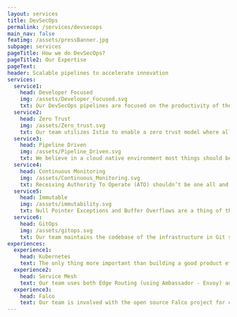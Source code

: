 ```yaml
---
layout: services
title: DevSecOps
permalink: /services/devsecops
main_nav: false
featimg: /assets/pressBanner.jpg
subpage: services
pageTitle: How we do DevSecOps?
pageTitle2: Our Expertise
pageText: 
header: Scalable pipelines to accelerate innovation
services:
  service1:
    head: Developer Focused
    img: /assets/Developer_Focused.svg
    txt: Our DevSecOps pipelines are focused on the productivity of the Developers while at the same time ensuring the security is ensured. As developers embrace cloud native platforms such as Kubernetes, our team builds pipelines that provide the developers a direct view into the security so that security isn’t an after-thought.
  service2:
    head: Zero Trust
    img: /assets/Zero_trust.svg
    txt: Our team utilizes Istio to enable a zero trust model where all communications are encrypted between microservices, centrally authorized, and continually validated against a service mesh policy. Our team achieves this by pushing a centralized policy configuration into the Envoy sidecar proxies for each pod.
  service3:
    head: Pipeline Driven
    img: /assets/Pipeline_Driven.svg
    txt: We believe in a cloud native environment most things should be automated. Whether that’d be finding CVEs at the time of building container images, static/dynamic code analysis, runtime security, testing, or deploying, our team prepares pipelines that trigger all these things at the time of merge into master branch
  service4:
    head: Continuous Monitoring
    img: /assets/Continuous_Monitoring.svg
    txt: Receiving Authority To Operate (ATO) shouldn’t be one all and be all for the solution. Rather than spending man hours to periodically manually going through the compliance of the security controls, our team believes in continuous monitoring that is triggered at the time of any change to the system.
  service5:
    head: Immutable
    img: /assets/immutability.svg
    txt: Null Pointer Exceptions and Buffer Overflows are a thing of the past when using Immutable structures and pattern matching. At the core of our teams approach to immutability is automation. We automate every part of the deployment down to the lowest level so that any change in a deployed system requires deploying a new system.
  service6:
    head: GitOps
    img: /assets/gitops.svg
    txt: Our team maintains the codebase of the infrastructure in Git so that the entire infrastructure can be re-deployed from the code with the least amount of human intervention. GitOps is the basis for our team to use automated monitoring to alert our engineers when the configuration running in our cloud native environment doesn’t match the configuration in code.
experiences:
  experience1:
    head: Kubernetes
    text: The only thing more important than building a good product efficiently, is launching a stable and secure product quickly. The Kubernetes (K8s) open-source system allows us to do just that, utilizing it’s revolutionary capacity to design, deploy and manage cluster based containers systems, our team utilizes K8s Admission Control, and RBAC to ensure the public facing clusters are secure.
  experience2:
    head: Service Mesh
    text: Our team uses both Edge Routing (using Ambassador - Envoy) and Ingress (using Istio - Envoy) to secure network communication down to the pod level. Using Istio as a sidecar, our team provides authentication, observability, relillience, and traffic management.
  experience3:  
    head: Falco
    text: Our team is involved with the open source Falco project for container native runtime security. Working at the most basic layer, the kernel, our team can detect anomalous activity at both application and infrastructure level.
---
```

